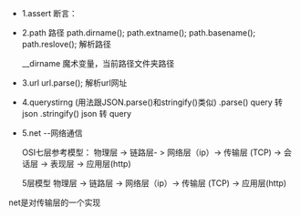 
- 1.assert 断言：
- 2.path
  路径
  path.dirname();
  path.extname();
  path.basename();
  path.reslove(); 解析路径

  __dirname 魔术变量，当前路径文件夹路径

- 3.url
 url.parse(); 解析url网址

- 4.querystirng
  (用法跟JSON.parse()和stringify()类似)
 .parse()          query 转 json
 .stringify()      json 转 query

- 5.net --网络通信


    OSI七层参考模型：
    物理层 -> 链路层- > 网络层（ip）-> 传输层 (TCP) -> 会话层 -> 表现层 -> 应用层(http)
    
    5层模型
    物理层 -> 链路层 -> 网络层（ip）-> 传输层 (TCP) -> 应用层(http)

net是对传输层的一个实现
